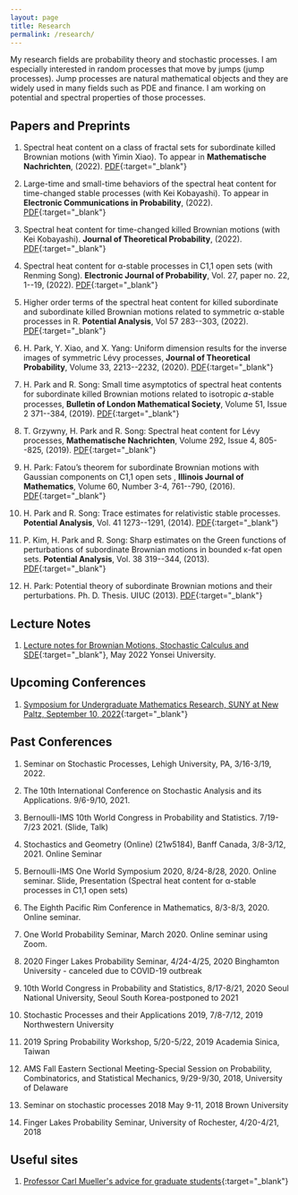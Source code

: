 ```yaml
---
layout: page
title: Research
permalink: /research/
---
```


My research fields are probability theory and stochastic processes. I am especially interested in random processes that move by jumps (jump processes). Jump processes are natural mathematical objects and they are widely used in many fields such as PDE and finance. I am working on potential and spectral properties of those processes.  


## Papers and Preprints

1. Spectral heat content on a class of fractal sets for subordinate killed Brownian motions (with Yimin Xiao). To appear in **Mathematische Nachrichten**, (2022).  [PDF](https://hyunchulp.github.io/Resources/papers/Heat-content-on-fractal_revision24.pdf){:target="_blank"}

1. Large-time and small-time behaviors of the spectral heat content for time-changed stable processes (with Kei Kobayashi). To appear in **Electronic Communications in Probability**, (2022). [PDF](https://hyunchulp.github.io/Resources/papers/SL.pdf){:target="_blank"}

1. Spectral heat content for time-changed killed Brownian motions (with Kei Kobayashi). **Journal of Theoretical Probability**, (2022). [PDF](https://link.springer.com/epdf/10.1007/s10959-022-01188-8?sharing_token=MR4BQbPv3SJDF7XBACZ1-_e4RwlQNchNByi7wbcMAY6ONLwr9vRL5N001xNtb4RahI7N2v3wqOgcIeMFuTwx0uRZA8x53fFpYPId0scnHcVpd9R5Si7eWn7Vy_qJ2WOOZi4rYNSuw7RpehbLiAFeEngwX5v5Zq4KECpfs5fp_oc%3D){:target="_blank"}

1. Spectral heat content for α-stable processes in C1,1 open sets (with Renming Song). **Electronic Journal of Probability**, Vol. 27, paper no. 22, 1--19, (2022). [PDF](https://projecteuclid.org/journals/electronic-journal-of-probability/volume-27/issue-none/Spectral-heat-content-for-%ce%b1-stable-processes-in-C11-open/10.1214/22-EJP752.full){:target="_blank"}

1. Higher order terms of the spectral heat content for killed subordinate and subordinate killed Brownian motions related to symmetric α-stable processes in R.  **Potential Analysis**,  Vol 57 283--303, (2022).  [PDF](https://hyunchulp.github.io/Resources/papers/HigherOrderSHC.pdf){:target="_blank"}

1. H. Park, Y. Xiao, and X. Yang: Uniform dimension results for the inverse images of symmetric Lévy processes, **Journal of Theoretical Probability**, Volume 33, 2213--2232, (2020). [PDF](https://hyunchulp.github.io/Resources/papers/Uniform.pdf){:target="_blank"} 

1. H. Park and R. Song: Small time asymptotics of spectral heat contents for subordinate killed Brownian motions related to isotropic 𝛼-stable processes, **Bulletin of London Mathematical Society**,  Volume 51, Issue 2 371--384, (2019). [PDF](https://hyunchulp.github.io/Resources/papers/SKBM.pdf){:target="_blank"}

1. T. Grzywny, H. Park and R. Song: Spectral heat content for Lévy processes, **Mathematische Nachrichten**,  Volume 292, Issue 4, 805--825, (2019). [PDF](https://hyunchulp.github.io/Resources/papers/SHC.pdf){:target="_blank"}

1. H. Park: Fatou’s theorem for subordinate Brownian motions with Gaussian components on C1,1 open sets , **Illinois Journal of Mathematics**, Volume 60, Number 3-4, 761--790, (2016). [PDF](https://hyunchulp.github.io/Resources/papers/Fatou.pdf){:target="_blank"}

1. H. Park and R. Song: Trace estimates for relativistic stable processes. **Potential Analysis**, Vol. 41 1273--1291, (2014). [PDF](https://hyunchulp.github.io/Resources/papers/TraceRSP.pdf){:target="_blank"}

1. P. Kim, H. Park and R. Song: Sharp estimates on the Green functions of perturbations of subordinate Brownian motions in bounded κ-fat open sets. **Potential Analysis**, Vol. 38 319--344, (2013). [PDF](https://hyunchulp.github.io/Resources/papers/Green.pdf){:target="_blank"}

1. H. Park: Potential theory of subordinate Brownian motions and their perturbations. Ph. D. Thesis. UIUC (2013). [PDF](https://hyunchulp.github.io/Resources/papers/Thesis.pdf){:target="_blank"}

## Lecture Notes

1. [Lecture notes for Brownian Motions, Stochastic Calculus and SDE](https://hyunchulp.github.io/Resources/papers/SDE.pdf){:target="_blank"}, May 2022 Yonsei University.

## Upcoming Conferences

1. [Symposium for Undergraduate Mathematics Research, SUNY at New Paltz, September 10, 2022](https://sites.google.com/view/sumrnp/home){:target="_blank"}


## Past Conferences 

1. Seminar on Stochastic Processes, Lehigh University, PA, 3/16-3/19, 2022. 

1. The 10th International Conference on Stochastic Analysis and its Applications. 9/6-9/10, 2021. 

1. Bernoulli-IMS 10th World Congress in Probability and Statistics. 7/19-7/23 2021. (Slide, Talk) 

1. Stochastics and Geometry (Online) (21w5184), Banff Canada, 3/8-3/12, 2021. Online Seminar

1. Bernoulli-IMS One World Symposium 2020, 8/24-8/28, 2020. Online seminar. Slide, Presentation (Spectral heat content for α-stable processes in C1,1 open sets)

1. The Eighth Pacific Rim Conference in Mathematics, 8/3-8/3, 2020. Online seminar. 

1. One World Probability Seminar, March 2020. Online seminar using Zoom. 

1. 2020 Finger Lakes Probability Seminar, 4/24-4/25, 2020 Binghamton University - canceled due to COVID-19  outbreak

1. 10th World Congress in Probability and Statistics, 8/17-8/21, 2020 Seoul National University, Seoul South Korea-postponed to 2021

1. Stochastic Processes and their Applications 2019, 7/8-7/12, 2019 Northwestern University

1. 2019 Spring Probability Workshop, 5/20-5/22, 2019 Academia Sinica, Taiwan

1. AMS Fall Eastern Sectional Meeting-Special Session on Probability, Combinatorics, and Statistical Mechanics, 9/29-9/30, 2018, University of Delaware

1. Seminar on stochastic processes 2018 May 9-11, 2018 Brown University 

1. Finger Lakes Probability Seminar, University of Rochester, 4/20-4/21, 2018 


## Useful sites

1. [Professor Carl Mueller's advice for graduate students](https://people.math.rochester.edu/faculty/cmlr/advice/){:target="_blank"}